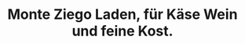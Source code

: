 ---
title: "Monte Ziego Laden, für Käse Wein und feine Kost."
url: /endingen-am-kaiserstuhl/monte-ziego-laden-fuer-kaese-wein-und-feine-kost/
shop: Feinkost
---